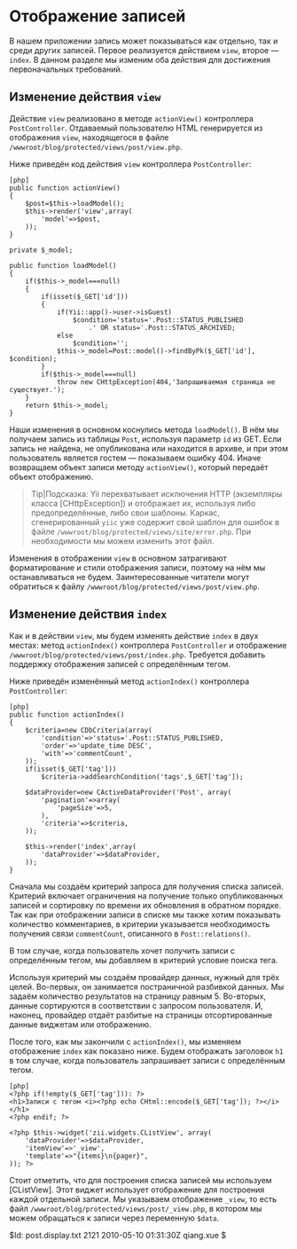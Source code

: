 Отображение записей
===================

В нашем приложении запись может показываться как отдельно, так и среди других
записей. Первое реализуется действием `view`, второе — `index`. В данном разделе
мы изменим оба действия для достижения первоначальных требований.


Изменение действия `view`
-------------------------

Действие `view` реализовано в методе `actionView()` контроллера `PostController`.
Отдаваемый пользователю HTML генерируется из отображения `view`, находящегося
в файле `/wwwroot/blog/protected/views/post/view.php`.

Ниже приведён код действия `view` контроллера `PostController`:

~~~
[php]
public function actionView()
{
    $post=$this->loadModel();
    $this->render('view',array(
        'model'=>$post,
    ));
}

private $_model;

public function loadModel()
{
	if($this->_model===null)
	{
		if(isset($_GET['id']))
		{
			if(Yii::app()->user->isGuest)
				$condition='status='.Post::STATUS_PUBLISHED
					.' OR status='.Post::STATUS_ARCHIVED;
			else
				$condition='';
			$this->_model=Post::model()->findByPk($_GET['id'], $condition);
		}
		if($this->_model===null)
			throw new CHttpException(404,'Запрашиваемая страница не существует.');
	}
	return $this->_model;
}
~~~

Наши изменения в основном коснулись метода `loadModel()`. В нём мы получаем запись
из таблицы `Post`, используя параметр `id` из GET. Если запись не найдена,
не опубликована или находится в архиве, и при этом пользователь является
гостем — показываем ошибку 404. Иначе возвращаем объект записи методу `actionView()`,
который передаёт объект отображению.

> Tip|Подсказка: Yii перехватывает исключения HTTP (экземпляры класса
  [CHttpException]) и отображает их, используя либо предопределённые,
  либо свои шаблоны. Каркас, сгенерированный `yiic` уже содержит
  свой шаблон для ошибок в файле `/wwwroot/blog/protected/views/site/error.php`.
  При необходимости мы можем изменить этот файл.

Изменения в отображении `view` в основном затрагивают форматирование и стили
отображения записи, поэтому на нём мы останавливаться не будем.
Заинтересованные читатели могут обратиться к файлу
`/wwwroot/blog/protected/views/post/view.php`.


Изменение действия `index`
-------------------------

Как и в действии `view`, мы будем изменять действие `index` в двух местах:
метод `actionIndex()` контроллера `PostController` и отображение
`/wwwroot/blog/protected/views/post/index.php`. Требуется добавить поддержку
отображения записей с определённым тегом.

Ниже приведён изменённый метод `actionIndex()` контроллера `PostController`:

~~~
[php]
public function actionIndex()
{
	$criteria=new CDbCriteria(array(
		'condition'=>'status='.Post::STATUS_PUBLISHED,
		'order'=>'update_time DESC',
		'with'=>'commentCount',
	));
	if(isset($_GET['tag']))
		$criteria->addSearchCondition('tags',$_GET['tag']);

	$dataProvider=new CActiveDataProvider('Post', array(
		'pagination'=>array(
			'pageSize'=>5,
		),
		'criteria'=>$criteria,
	));

	$this->render('index',array(
		'dataProvider'=>$dataProvider,
	));
}
~~~

Сначала мы создаём критерий запроса для получения списка записей. Критерий
включает ограничения на получение только опубликованных записей и сортировку
по времени их обновления в обратном порядке. Так как при отображении записи
в списке мы также хотим показывать количество комментариев, в критерии указывается
необходимость получения связи `commentCount`, описанного в `Post::relations()`.

В том случае, когда пользователь хочет получить записи с определённым тегом,
мы добавляем в критерий условие поиска тега.

Используя критерий мы создаём провайдер данных, нужный для трёх целей. Во-первых,
он занимается постраничной разбивкой данных. Мы задаём количество результатов на
страницу равным 5. Во-вторых, данные сортируются в соответствии
с запросом пользователя. И, наконец, провайдер отдаёт разбитые на страницы
отсортированные данные виджетам или отображению.

После того, как мы закончили с `actionIndex()`, мы изменяем отображение `index`
как показано ниже. Будем отображать заголовок `h1` в том случае, когда пользователь
запрашивает записи с определённым тегом.

~~~
[php]
<?php if(!empty($_GET['tag'])): ?>
<h1>Записи с тегом <i><?php echo CHtml::encode($_GET['tag']); ?></i></h1>
<?php endif; ?>

<?php $this->widget('zii.widgets.CListView', array(
	'dataProvider'=>$dataProvider,
	'itemView'=>'_view',
	'template'=>"{items}\n{pager}",
)); ?>
~~~

Стоит отметить, что для построения списка записей мы используем [CListView].
Этот виджет использует отображение для построения каждой отдельной записи.
Мы указываем отображение `_view`, то есть файл
`/wwwroot/blog/protected/views/post/_view.php`, в котором мы можем
обращаться к записи через переменную `$data`.

<div class="revision">$Id: post.display.txt 2121 2010-05-10 01:31:30Z qiang.xue $</div>